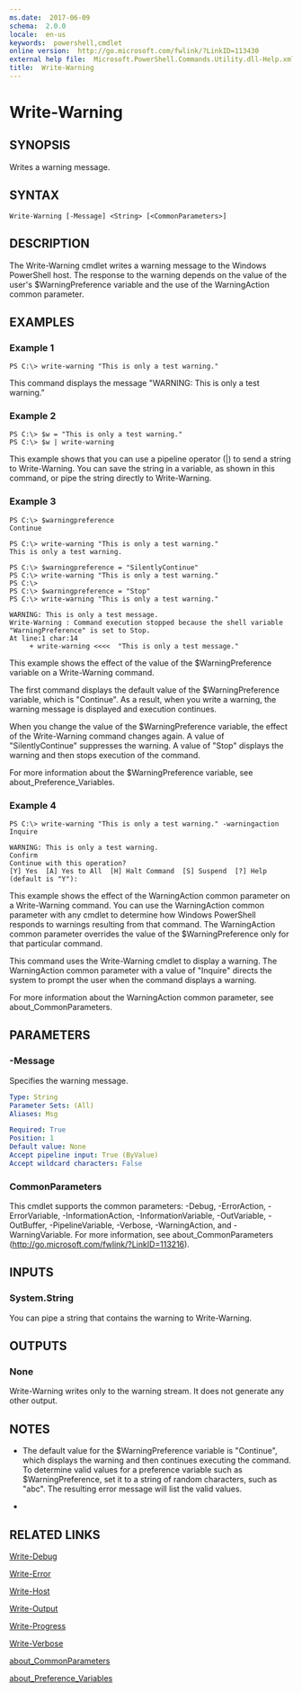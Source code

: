 ```yaml
---
ms.date:  2017-06-09
schema:  2.0.0
locale:  en-us
keywords:  powershell,cmdlet
online version:  http://go.microsoft.com/fwlink/?LinkID=113430
external help file:  Microsoft.PowerShell.Commands.Utility.dll-Help.xml
title:  Write-Warning
---
```


# Write-Warning
## SYNOPSIS
Writes a warning message.
## SYNTAX

```
Write-Warning [-Message] <String> [<CommonParameters>]
```

## DESCRIPTION
The Write-Warning cmdlet writes a warning message to the Windows PowerShell host.
The response to the warning depends on the value of the user's $WarningPreference variable and the use of the WarningAction common parameter.
## EXAMPLES

### Example 1
```
PS C:\> write-warning "This is only a test warning."
```

This command displays the message "WARNING: This is only a test warning."
### Example 2
```
PS C:\> $w = "This is only a test warning."
PS C:\> $w | write-warning
```

This example shows that you can use a pipeline operator (|) to send a string to Write-Warning.
You can save the string in a variable, as shown in this command, or pipe the string directly to Write-Warning.
### Example 3
```
PS C:\> $warningpreference
Continue

PS C:\> write-warning "This is only a test warning."
This is only a test warning.

PS C:\> $warningpreference = "SilentlyContinue"
PS C:\> write-warning "This is only a test warning."
PS C:\>
PS C:\> $warningpreference = "Stop"
PS C:\> write-warning "This is only a test warning."

WARNING: This is only a test message.
Write-Warning : Command execution stopped because the shell variable "WarningPreference" is set to Stop.
At line:1 char:14
     + write-warning <<<<  "This is only a test message."
```

This example shows the effect of the value of the $WarningPreference variable on a Write-Warning command.

The first command displays the default value of the $WarningPreference variable, which is "Continue".
As a result, when you write a warning, the warning message is displayed and execution continues.

When you change the value of the $WarningPreference variable, the effect of the Write-Warning command changes again.
A value of "SilentlyContinue" suppresses the warning.
A value of "Stop" displays the warning and then stops execution of the command.

For more information about the $WarningPreference variable, see about_Preference_Variables.
### Example 4
```
PS C:\> write-warning "This is only a test warning." -warningaction Inquire

WARNING: This is only a test warning.
Confirm
Continue with this operation?
[Y] Yes  [A] Yes to All  [H] Halt Command  [S] Suspend  [?] Help (default is "Y"):
```

This example shows the effect of the WarningAction common parameter on a Write-Warning command.
You can use the WarningAction common parameter with any cmdlet to determine how Windows PowerShell responds to warnings resulting from that command.
The WarningAction common parameter overrides the value of the $WarningPreference only for that particular command.

This command uses the Write-Warning cmdlet to display a warning.
The WarningAction common parameter with a value of "Inquire" directs the system to prompt the user when the command displays a warning.

For more information about the WarningAction common parameter, see about_CommonParameters.
## PARAMETERS

### -Message
Specifies the warning message.

```yaml
Type: String
Parameter Sets: (All)
Aliases: Msg

Required: True
Position: 1
Default value: None
Accept pipeline input: True (ByValue)
Accept wildcard characters: False
```

### CommonParameters
This cmdlet supports the common parameters: -Debug, -ErrorAction, -ErrorVariable, -InformationAction, -InformationVariable, -OutVariable, -OutBuffer, -PipelineVariable, -Verbose, -WarningAction, and -WarningVariable. For more information, see about_CommonParameters (http://go.microsoft.com/fwlink/?LinkID=113216).
## INPUTS

### System.String
You can pipe a string that contains the warning to Write-Warning.
## OUTPUTS

### None
Write-Warning writes only to the warning stream.
It does not generate any other output.
## NOTES
* The default value for the $WarningPreference variable is "Continue", which displays the warning and then continues executing the command. To determine valid values for a preference variable such as $WarningPreference, set it to a string of random characters, such as "abc". The resulting error message will list the valid values.

*
## RELATED LINKS

[Write-Debug](Write-Debug.md)

[Write-Error](Write-Error.md)

[Write-Host](Write-Host.md)

[Write-Output](Write-Output.md)

[Write-Progress](Write-Progress.md)

[Write-Verbose](Write-Verbose.md)

[about_CommonParameters](../Microsoft.PowerShell.Core/about_CommonParameters.md)

[about_Preference_Variables](../Microsoft.PowerShell.Core/about_Preference_Variables.md)

